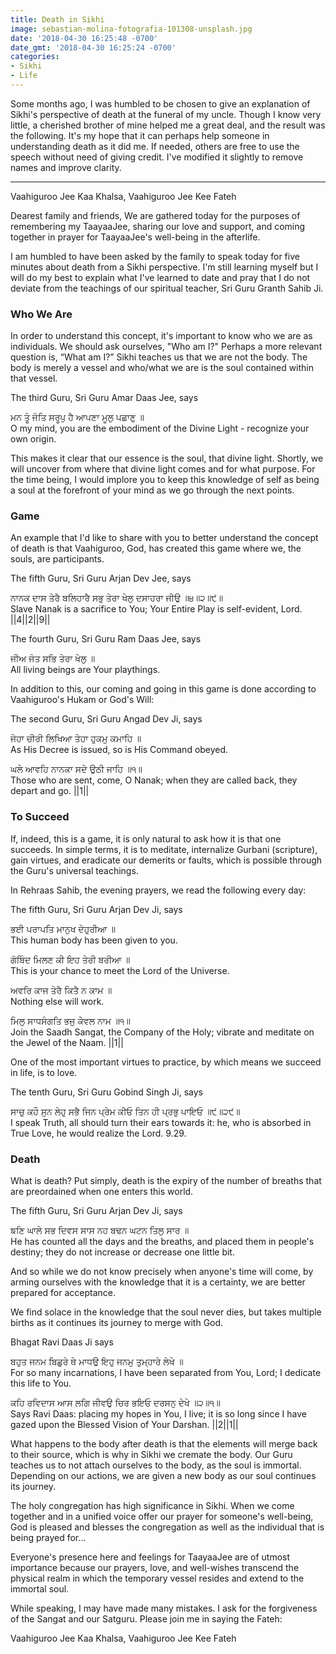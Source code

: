 ```yaml
---
title: Death in Sikhi
image: sebastian-molina-fotografia-101308-unsplash.jpg
date: '2018-04-30 16:25:48 -0700'
date_gmt: '2018-04-30 16:25:24 -0700'
categories:
- Sikhi
- Life
---
```

Some months ago, I was humbled to be chosen to give an explanation of Sikhi's perspective of death at the funeral of my uncle. Though I know very little, a cherished brother of mine helped me a great deal, and the result was the following. It's my hope that it can perhaps help someone in understanding death as it did me. If needed, others are free to use the speech without need of giving credit. I've modified it slightly to remove names and improve clarity.

---

Vaahiguroo Jee Kaa Khalsa, Vaahiguroo Jee Kee Fateh

Dearest family and friends,
We are gathered today for the purposes of remembering my TaayaaJee, sharing our love and support, and coming together in prayer for TaayaaJee's well-being in the afterlife.

I am humbled to have been asked by the family to speak today for five minutes about death from a Sikhi perspective. I'm still learning myself but I will do my best to explain what I've learned to date and pray that I do not deviate from the teachings of our spiritual teacher, Sri Guru Granth Sahib Ji.

### Who We Are
In order to understand this concept, it's important to know who we are as individuals. We should ask ourselves, "Who am I?" Perhaps a more relevant question is, “What am I?” Sikhi teaches us that we are not the body. The body is merely a vessel and who/what we are is the soul contained within that vessel.

The third Guru, Sri Guru Amar Daas Jee, says

ਮਨ ਤੂੰ ਜੋਤਿ ਸਰੂਪੁ ਹੈ ਆਪਣਾ ਮੂਲੁ ਪਛਾਣੁ ॥  
O my mind, you are the embodiment of the Divine Light - recognize your own origin.

This makes it clear that our essence is the soul, that divine light. Shortly, we will uncover from where that divine light comes and for what purpose. For the time being, I would implore you to keep this knowledge of self as being a soul at the forefront of your mind as we go through the next points.

### Game
An example that I'd like to share with you to better understand the concept of death is that Vaahiguroo, God, has created this game where we, the souls, are participants.

The fifth Guru, Sri Guru Arjan Dev Jee, says

ਨਾਨਕ ਦਾਸ ਤੇਰੈ ਬਲਿਹਾਰੈ ਸਭੁ ਤੇਰਾ ਖੇਲੁ ਦਸਾਹਰਾ ਜੀਉ ॥੪॥੨॥੯॥  
Slave Nanak is a sacrifice to You; Your Entire Play is self-evident, Lord. ||4||2||9||

The fourth Guru, Sri Guru Ram Daas Jee, says

ਜੀਅ ਜੰਤ ਸਭਿ ਤੇਰਾ ਖੇਲੁ ॥  
All living beings are Your playthings.

In addition to this, our coming and going in this game is done according to Vaahiguroo's Hukam or God's Will:

The second Guru, Sri Guru Angad Dev Ji, says

ਜੇਹਾ ਚੀਰੀ ਲਿਖਿਆ ਤੇਹਾ ਹੁਕਮੁ ਕਮਾਹਿ ॥  
As His Decree is issued, so is His Command obeyed.

ਘਲੇ ਆਵਹਿ ਨਾਨਕਾ ਸਦੇ ਉਠੀ ਜਾਹਿ ॥੧॥  
Those who are sent, come, O Nanak; when they are called back, they depart and go. ||1||

### To Succeed
If, indeed, this is a game, it is only natural to ask how it is that one succeeds. In simple terms, it is to meditate, internalize Gurbani (scripture), gain virtues, and eradicate our demerits or faults, which is possible through the Guru's universal teachings.

In Rehraas Sahib, the evening prayers, we read the following every day:

The fifth Guru, Sri Guru Arjan Dev Ji, says

ਭਈ ਪਰਾਪਤਿ ਮਾਨੁਖ ਦੇਹੁਰੀਆ ॥  
This human body has been given to you.

ਗੋਬਿੰਦ ਮਿਲਣ ਕੀ ਇਹ ਤੇਰੀ ਬਰੀਆ ॥  
This is your chance to meet the Lord of the Universe.

ਅਵਰਿ ਕਾਜ ਤੇਰੈ ਕਿਤੈ ਨ ਕਾਮ ॥  
Nothing else will work.

ਮਿਲੁ ਸਾਧਸੰਗਤਿ ਭਜੁ ਕੇਵਲ ਨਾਮ ॥੧॥  
Join the Saadh Sangat, the Company of the Holy; vibrate and meditate on the Jewel of the Naam. ||1||

One of the most important virtues to practice, by which means we succeed in life, is to love. 

The tenth Guru, Sri Guru Gobind Singh Ji, says

ਸਾਚੁ ਕਹੌ ਸੁਨ ਲੇਹੁ ਸਭੈ ਜਿਨ ਪ੍ਰੇਮ ਕੀਓ ਤਿਨ ਹੀ ਪ੍ਰਭੁ ਪਾਇਓ ॥੯॥੨੯॥  
I speak Truth, all should turn their ears towards it: he, who is absorbed in True Love, he would realize the Lord. 9.29.



### Death
What is death? Put simply, death is the expiry of the number of breaths that are preordained when one enters this world.

The fifth Guru, Sri Guru Arjan Dev Ji, says

ਙਣਿ ਘਾਲੇ ਸਭ ਦਿਵਸ ਸਾਸ ਨਹ ਬਢਨ ਘਟਨ ਤਿਲੁ ਸਾਰ ॥  
He has counted all the days and the breaths, and placed them in people's destiny; they do not increase or decrease one little bit.

And so while we do not know precisely when anyone's time will come, by arming ourselves with the knowledge that it is a certainty, we are better prepared for acceptance.

We find solace in the knowledge that the soul never dies, but takes multiple births as it continues its journey to merge with God.

Bhagat Ravi Daas Ji says

ਬਹੁਤ ਜਨਮ ਬਿਛੁਰੇ ਥੇ ਮਾਧਉ ਇਹੁ ਜਨਮੁ ਤੁਮ੍ਹਾਰੇ ਲੇਖੇ ॥  
For so many incarnations, I have been separated from You, Lord; I dedicate this life to You.

ਕਹਿ ਰਵਿਦਾਸ ਆਸ ਲਗਿ ਜੀਵਉ ਚਿਰ ਭਇਓ ਦਰਸਨੁ ਦੇਖੇ ॥੨॥੧॥  
Says Ravi Daas: placing my hopes in You, I live; it is so long since I have gazed upon the Blessed Vision of Your Darshan. ||2||1||

What happens to the body after death is that the elements will merge back to their source, which is why in Sikhi we cremate the body. Our Guru teaches us to not attach ourselves to the body, as the soul is immortal. Depending on our actions, we are given a new body as our soul continues its journey.

The holy congregation has high significance in Sikhi. When we come together and in a unified voice offer our prayer for someone's well-being, God is pleased and blesses the congregation as well as the individual that is being prayed for...

Everyone's presence here and feelings for TaayaaJee are of utmost importance because our prayers, love, and well-wishes transcend the physical realm in which the temporary vessel resides and extend to the immortal soul.

While speaking, I may have made many mistakes. I ask for the forgiveness of the Sangat and our Satguru. Please join me in saying the Fateh:

Vaahiguroo Jee Kaa Khalsa, Vaahiguroo Jee Kee Fateh 
